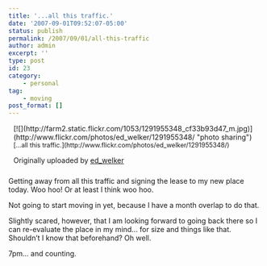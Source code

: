 ```yaml
---
title: '...all this traffic.'
date: '2007-09-01T09:52:07-05:00'
status: publish
permalink: /2007/09/01/all-this-traffic
author: admin
excerpt: ''
type: post
id: 23
category:
    - personal
tag:
    - moving
post_format: []
---
```

<div style="float: right; margin-left: 10px; margin-bottom: 10px;">[![](http://farm2.static.flickr.com/1053/1291955348_cf33b93d47_m.jpg)](http://www.flickr.com/photos/ed_welker/1291955348/ "photo sharing")<span style="font-size: 0.9em; margin-top: 0px;">  
[...all this traffic.](http://www.flickr.com/photos/ed_welker/1291955348/)</span>

Originally uploaded by [ed\_welker](http://www.flickr.com/people/ed_welker/)

</div>Getting away from all this traffic and signing the lease to my new place today. Woo hoo! Or at least I think woo hoo.

Not going to start moving in yet, because I have a month overlap to do that.

Slightly scared, however, that I am looking forward to going back there so I can re-evaluate the place in my mind... for size and things like that. Shouldn’t I know that beforehand? Oh well.

7pm... and counting.
